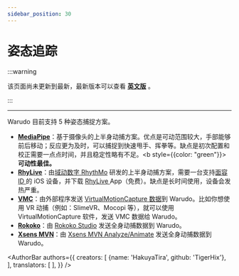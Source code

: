 ```yaml
---
sidebar_position: 30
---
```


# 姿态追踪

:::warning

该页面尚未更新到最新，最新版本可以查看 [**英文版**](https://docs.warudo.app/docs/mocap/body-tracking) 。

:::

---

Warudo 目前支持 5 种姿态捕捉方案。

* [**MediaPipe**](mediapipe.md)：基于摄像头的上半身动捕方案。优点是可动范围较大，手部能够前后移动；反应更为及时，可以捕捉到快速甩手、挥拳等。缺点是初次配置和校正需要一点点时间，并且稳定性略有不足。<b style={{color: "green"}}>**可动性最佳。**</b>
* [**RhyLive**](rhylive.md)：由[域动数字 RhythMo](https://rhythmo.cn/) 研发的上半身动捕方案，需要一台支持[面容 ID ](https://support.apple.com/zh-cn/HT208109)的 iOS 设备，并下载 [RhyLive ](https://apps.apple.com/us/app/rhylive/)App（免费）。缺点是长时间使用，设备会发热严重。
* [**VMC**](vmc.md)：由外部程序发送 [VirtualMotionCapture 数据](https://protocol.vmc.info/english)到 Warudo。比如你想使用 VR 动捕（例如：SlimeVR、Mocopi 等），就可以使用 VirtualMotionCapture 软件，发送 VMC 数据给 Warudo。
* [**Rokoko**](rokoko.md)：由 [Rokoko Studio](https://www.rokoko.com/products/studio) 发送全身动捕数据到 Warudo。
* [**Xsens MVN**](xsens-mvn.md)：由 [Xsens MVN Analyze/Animate](https://base.xsens.com/s/motion-capture-mvn-software?language=en\_US) 发送全身动捕数据到 Warudo。

<AuthorBar authors={{
  creators: [
    {name: 'HakuyaTira', github: 'TigerHix'},
  ],
  translators: [
  ],
}} />
